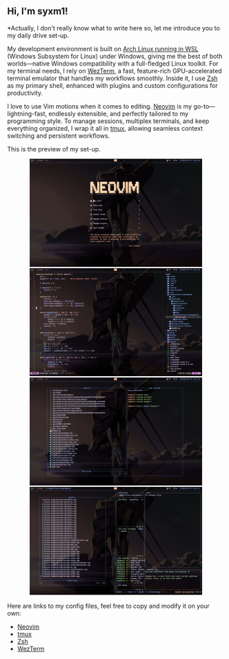 ## Hi, I'm syxm1!

*Actually, I don't really know what to write here so, let me introduce you to my daily drive set-up.

My development environment is built on [Arch Linux running in WSL](https://github.com/yuk7/ArchWSL) (Windows Subsystem for Linux) under Windows, giving me the best of both worlds—native Windows compatibility with a full-fledged Linux toolkit. For my terminal needs, I rely on [WezTerm](https://wezterm.org/), a fast, feature-rich GPU-accelerated terminal emulator that handles my workflows smoothly. Inside it, I use [Zsh](https://en.wikipedia.org/wiki/Z_shell) as my primary shell, enhanced with plugins and custom configurations for productivity.

I love to use Vim motions when it comes to editing. [Neovim](https://neovim.io/) is my go-to—lightning-fast, endlessly extensible, and perfectly tailored to my programming style. To manage sessions, multiplex terminals, and keep everything organized, I wrap it all in [tmux](https://github.com/tmux/tmux/wiki), allowing seamless context switching and persistent workflows.

This is the preview of my set-up. <br>
<p align="center">
  <img src="https://github.com/syxm1/syxm1/blob/master/img/img1.png" alt="Preview" width="400"/>
  <img src="https://github.com/syxm1/syxm1/blob/master/img/img2.png" alt="Preview" width="400"/>
  <img src="https://github.com/syxm1/syxm1/blob/master/img/img3.png" alt="Preview" width="400"/>
  <img src="https://github.com/syxm1/syxm1/blob/master/img/img4.png" alt="Preview" width="400"/>
</p>

Here are links to my config files, feel free to copy and modify it on your own:
- [Neovim](https://github.com/syxm1/nvim)
- [tmux](https://github.com/syxm1/dotfiles/blob/master/.tmux.conf)
- [Zsh](https://github.com/syxm1/dotfiles/blob/master/.zshrc)
- [WezTerm](https://github.com/syxm1/dotfiles/blob/master/.wezterm.lua)
